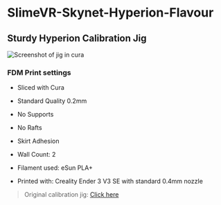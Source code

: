 # SlimeVR-Skynet-Hyperion-Flavour

## Sturdy Hyperion Calibration Jig

![Screenshot of jig in cura](https://raw.githubusercontent.com/ItsSkynet/SlimeVR-Sturdy-Hyperion-Calibration-Jig/main/images/UltiMaker-Cura_8iweLFE4Qx.png)

### FDM Print settings
- Sliced with Cura
- Standard Quality 0.2mm
- No Supports
- No Rafts
- Skirt Adhesion
- Wall Count: 2
- Filament used: eSun PLA+

- Printed with: Creality Ender 3 V3 SE with standard 0.4mm nozzle

> Original calibration jig: [Click here](https://github.com/Lupinixx/SlimeVR-Hyperion-BMI160-PCB/blob/main/Hyperion%20Lupinix-calibration_jig.stl) 
